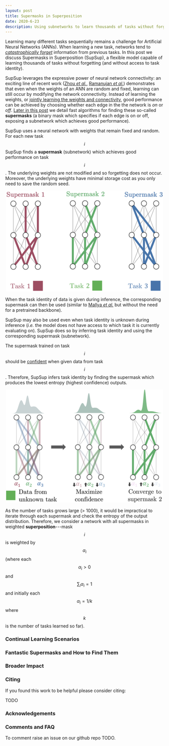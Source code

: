 ```yaml
---
layout: post
title: Supermasks in Superposition
date: 2020-6-23
description: Using subnetworks to learn thousands of tasks without forgetting.
---
```

Learning many different tasks sequentially remains a challenge for Artificial Neural Networks (ANNs).
When learning a new task, networks tend to [*catastrophically forget*](https://arxiv.org/abs/1612.00796)
information from previous tasks. In this post we discuss Supermasks in Superposition (SupSup),
a flexible model capable of learning thousands of tasks without forgetting (and without access to task identity).

SupSup leverages the expressive power of neural network connectivity: an exciting line of recent work ([Zhou *et al.*](https://eng.uber.com/deconstructing-lottery-tickets/), [Ramanujan *et al.*](https://arxiv.org/abs/1911.13299))
demonstrates that even when the weights of an ANN are random and fixed, learning can still occur by modifying the network connectivity.
Instead of learning the weights, or [jointly learning the weights and connectivity](https://mitchellnw.github.io/blog/2019/dnw/),
good performance can be achieved by choosing whether each edge in the the network is *on* or *off*. [Later in this post](#supermasks) we detail
fast algorithms for finding these so-called **supermasks** (a binary mask which specifies if each edge is on or off, exposing a subnetwork which achieves good performance).

SupSup uses a neural network with weights that remain fixed and random. For each new task $$i$$ SupSup finds a **supermask** (subnetwork)
which achieves good performance on task $$i$$. The underlying weights are not modified and so forgetting does not occur. Moreover,
the underlying weights have minimal storage cost as you only need to save the random seed.

<div style="text-align:center"><img src="/assets/img/supsup_training.png" width="500"/></div>

When the task identity of data is given during inference, the corresponding supermask can then be used
(similar to [Mallya *et al.*](https://arxiv.org/abs/1801.06519) but without the need for a pretrained backbone).

SupSup may also be used even when task identity is unknown during inference (*i.e.* the model does not have access to which
task it is currently evaluating on). SupSup does so by inferring task identity and using the corresponding supermask (subnetwork).

The supermask trained on task $$i$$ should be [confident](https://arxiv.org/abs/1610.02136) when given data from task $$i$$.
Therefore, SupSup infers task identity by finding the supermask which produces the lowest entropy (highest confidence) outputs.

<div style="text-align:center"><img src="/assets/img/supsup_inference.png" width="500"/></div>

As the number of tasks grows large (> 1000), it would be impractical to iterate through each supermask and check the entropy
of the output distribution. Therefore, we consider a network with all supermasks in weighted 
**superposition**---mask $$i$$ is weighted by $$\alpha_i$$ (where each $$\alpha_i > 0$$ and $$\sum_i \alpha_i = 1$$ and
initially each $$\alpha_i = 1/k$$ where $$k$$ is the number of tasks learned so far).

### Continual Learning Scenarios

### Fantastic Supermasks and How to Find Them

### Broader Impact

### Citing

If you found this work to be helpful please consider citing:

TODO

### Acknowledgements

### Comments and FAQ

To comment raise an issue on our github repo TODO.

